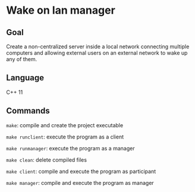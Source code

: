 # Wake on lan manager

## Goal

Create a non-centralized server inside a local network connecting multiple computers and allowing external users on an external network to wake up any of them.

## Language

C++ 11

## Commands

`make`: compile and create the project executable

`make runclient`: execute the program as a client

`make runmanager`: execute the program as a manager

`make clean`: delete compiled files

`make client`: compile and execute the program as participant

`make manager`: compile and execute the program as manager
